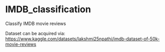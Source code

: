 # IMDB_classification
Classify IMDB movie reviews

Dataset can be acquired via:
https://www.kaggle.com/datasets/lakshmi25npathi/imdb-dataset-of-50k-movie-reviews
